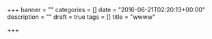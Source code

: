 +++
banner = ""
categories = []
date = "2016-06-21T02:20:13+00:00"
description = ""
draft = true
tags = []
title = "wwww"

+++
